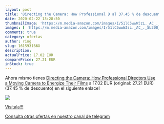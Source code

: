 ```yaml
---
layout: post
title: 'Directing the Camera: How Professional D al 37.45 % de descuento'
date: 2020-02-22 13:28:50
thumbnailImage: 'https://m.media-amazon.com/images/I/51lC5wwWJzL._AC_._SL200_.jpg'
images: [ 'https://m.media-amazon.com/images/I/51lC5wwWJzL._AC_._SL200_.jpg' ]
comments: true
category: ofertas
author: ring
slug: 161593166X
description:
actualPrice: 17.02 EUR
comparePrice: 27.21 EUR
inStock: true
---
```


Ahora mismo tienes [Directing the Camera: How Professional Directors Use a Moving Camera to Energize Their Films](https://www.amazon.com/dp/161593166X/?tag=redken08-20) a 17.02 EUR (original: 27.21 EUR) (37.45 %  de descuento) en el siguiente enlace!

[![](https://m.media-amazon.com/images/I/51lC5wwWJzL._AC_._SL200_.jpg)](https://www.amazon.com/dp/161593166X/?tag=redken08-20)

[Visítala!!!](https://www.amazon.com/dp/161593166X/?tag=redken08-20)

[Consulta otras ofertas en nuestro canal de telegram](https://t.me/s/ofertas25)
